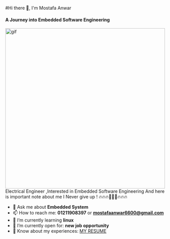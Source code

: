 #Hi there 👋, I'm Mostafa Anwar
#### A Journey into Embedded Software Engineering
<img src ="https://vivekvivian.files.wordpress.com/2020/05/blog_post_js.gif" width="500px" alt="gif"/>
Electrical Engineer ,Interested in Embedded Software Engineering
           And here is important note about me
                  I Never give up !
                 🔥🔥🔥🚀🚀🚀🔥🔥🔥

- 💬 Ask me about **Embedded System** 
- 📫 How to reach me: **01211908397** or **mostafaanwar6600@gmail.com**
- 🌱 I’m currently learning **linux**
- 🤔 I’m currently open for: **new job opportunity**
- 📄 Know about my experiences: [ MY RESUME](#file:///C:/Users/Arabtech/OneDrive/Desktop/Mostafa_%20Anwar_CV.pdf)
